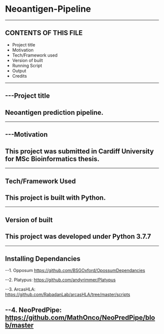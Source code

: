 # Neoantigen-Pipeline

------------------------------------------------------------------------------------
CONTENTS OF THIS FILE
-----------------------
   
 * Project title
 * Motivation
 * Tech/Framework used
 * Version of built
 * Running Script
 * Output
 * Credits
 
------------------------------------------------------------------------------------
---Project title
----------------
Neoantigen prediction pipeline. 
------------------------------------------------------------------------------------

------------------------------------------------------------------------------------
---Motivation
-------------
This project was submitted in Cardiff University for MSc Bioinformatics thesis.
------------------------------------------------------------------------------------

------------------------------------------------------------------------------------
Tech/Framework Used
-------------------
This project is built with Python.
------------------------------------------------------------------------------------

------------------------------------------------------------------------------------
Version of built
----------------
This project was developed under Python 3.7.7 
------------------------------------------------------------------------------------

------------------------------------------------------------------------------------
Installing Dependancies
--------------
--1. Opposum         https://github.com/BSGOxford/OpossumDependancies

--2. Platypus:      https://github.com/andyrimmer/Platypus

--3. ArcasHLA:      https://github.com/RabadanLab/arcasHLA/tree/master/scripts

--4. NeoPredPipe:   https://github.com/MathOnco/NeoPredPipe/blob/master
------------------------------------------------------------------------------------
